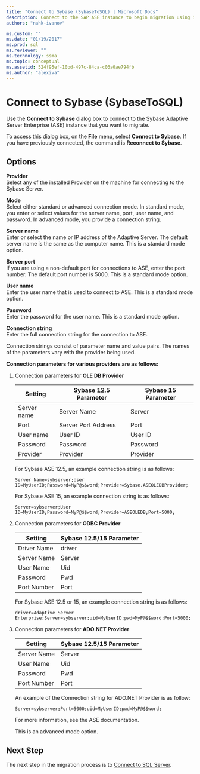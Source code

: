```yaml
---
title: "Connect to Sybase (SybaseToSQL) | Microsoft Docs"
description: Connect to the SAP ASE instance to begin migration using SSMA for Sybase (SAP ASE). Use the Connect to Sybase dialog box.
authors: "nahk-ivanov"

ms.custom: ""
ms.date: "01/19/2017"
ms.prod: sql
ms.reviewer: ""
ms.technology: ssma
ms.topic: conceptual
ms.assetid: 524f95ef-10bd-497c-84ca-c06a0ae794fb
ms.author: "alexiva"
---
```


# Connect to Sybase (SybaseToSQL)

Use the **Connect to Sybase** dialog box to connect to the Sybase Adaptive Server Enterprise (ASE) instance that you want to migrate.

To access this dialog box, on the **File** menu, select **Connect to Sybase**. If you have previously connected, the command is **Reconnect to Sybase**.

## Options

**Provider**  
Select any of the installed Provider on the machine for connecting to the Sybase Server.

**Mode**  
Select either standard or advanced connection mode. In standard mode, you enter or select values for the server name, port, user name, and password. In advanced mode, you provide a connection string.

**Server name**  
Enter or select the name or IP address of the Adaptive Server. The default server name is the same as the computer name. This is a standard mode option.

**Server port**  
If you are using a non-default port for connections to ASE, enter the port number. The default port number is 5000. This is a standard mode option.
  
**User name**  
Enter the user name that is used to connect to ASE. This is a standard mode option.

**Password**  
Enter the password for the user name. This is a standard mode option.

**Connection string**  
Enter the full connection string for the connection to ASE.

Connection strings consist of parameter name and value pairs. The names of the parameters vary with the provider being used.

**Connection parameters for various providers are as follows:**

1. Connection parameters for **OLE DB Provider**

   |Setting|Sybase 12.5 Parameter|Sybase 15 Parameter|
   |-----------|-------------------------|-----------------------|
   |Server name|Server Name|Server|
   |Port|Server Port Address|Port|
   |User name|User ID|User ID|
   |Password|Password|Password|
   |Provider|Provider|Provider|

   For Sybase ASE 12.5, an example connection string is as follows:

   `Server Name=sybserver;User ID=MyUserID;Password=MyP@$$word;Provider=Sybase.ASEOLEDBProvider;`

   For Sybase ASE 15, an example connection string is as follows:

   `Server=sybserver;User ID=MyUserID;Password=MyP@$$word;Provider=ASEOLEDB;Port=5000;`

2. Connection parameters for **ODBC Provider**

   |Setting|Sybase 12.5/15 Parameter|
   |-----------|-----------------------------|
   |Driver Name|driver|
   |Server Name|Server|
   |User Name|Uid|
   |Password|Pwd|
   |Port Number|Port|

   For Sybase ASE 12.5 or 15, an example connection string is as follows:

   `driver=Adaptive Server Enterprise;Server=sybserver;uid=MyUserID;pwd=MyP@$$word;Port=5000;`

3. Connection parameters for **ADO.NET Provider**

   |Setting|Sybase 12.5/15 Parameter|
   |-----------|-----------------------------|
   |Server Name|Server|
   |User Name|Uid|
   |Password|Pwd|
   |Port Number|Port|

   An example of the Connection string for ADO.NET Provider is as follow:

   `Server=sybserver;Port=5000;uid=MyUserID;pwd=MyP@$$word;`

   For more information, see the ASE documentation.

   This is an advanced mode option.

## Next Step

The next step in the migration process is to [Connect to SQL Server](connect-to-sql-server-sybasetosql.md).
